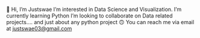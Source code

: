  👋 Hi, I’m Justswae
  I’m interested in Data Science and Visualization. 
 I’m currently learning Python 
 I’m looking to collaborate on Data related projects.... and just about any python project 🙃
You can reach me via email at justswae03@gmail.com


<!---
Justswae/Justswae is a ✨ special ✨ repository because its `README.md` (this file) appears on your GitHub profile.
You can click the Preview link to take a look at your changes.
--->
